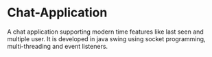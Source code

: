 # Chat-Application
A chat application supporting modern time features like last seen and multiple user. It is developed in java swing using socket programming, multi-threading and event listeners.

